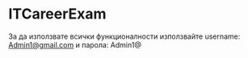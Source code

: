 # ITCareerExam

За да използвате всички функционалности използвайте usernamе: Admin1@gmail.com и парола: Admin1@
